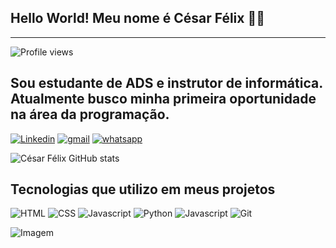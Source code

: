## Hello World! Meu nome é César Félix 🖐🏼
--- 
<p align="left"> <img src="https://komarev.com/ghpvc/?username=cesarfelix001&color=yellow" alt="Profile views" /> </p>

## Sou estudante de ADS e instrutor de informática. Atualmente busco minha primeira oportunidade na área da programação.

[![Linkedin](https://img.shields.io/badge/LinkedIn-0077B5?style=for-the-badge&logo=linkedin&logoColor=white
)](https://www.linkedin.com/in/c%C3%A9sarf%C3%A9lix/)
[![gmail](https://img.shields.io/badge/Gmail-D14836?style=for-the-badge&logo=gmail&logoColor=white
)](cesarfelix340@gmail.com)
[![whatsapp](https://img.shields.io/badge/WhatsApp-25D366?style=for-the-badge&logo=whatsapp&logoColor=white
)](55+21966655519)

![César Félix GitHub stats](https://github-readme-stats.vercel.app/api?username=Cesarfelix001&show_icons=true&theme=tokyonight)

## Tecnologias que utilizo em meus projetos

![HTML](https://img.shields.io/badge/HTML5-E34F26?style=for-the-badge&logo=html5&logoColor=white)
![CSS](https://img.shields.io/badge/CSS3-1572B6?style=for-the-badge&logo=css3&logoColor=white)
![Javascript](https://img.shields.io/badge/JavaScript-F7DF1E?style=for-the-badge&logo=javascript&logoColor=black)
![Python](https://img.shields.io/badge/Python-3776AB?style=for-the-badge&logo=python&logoColor=white)
![Javascript](https://img.shields.io/badge/Django-092E20?style=for-the-badge&logo=django&logoColor=white)
![Git](https://img.shields.io/badge/GIT-E44C30?style=for-the-badge&logo=git&logoColor=white) 

<!-- GIF -->
<p align="left">
  <img align="center" src="https://github.com/VariableBee/VariableBee/assets/77739311/4e9f41af-6b57-49a7-b15a-74322e96b4d7" alt="Imagem">
</p>
